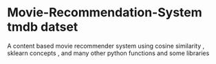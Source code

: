 # Movie-Recommendation-System tmdb datset
A content based movie recommender system using cosine similarity , sklearn concepts , and many other python functions and some libraries
